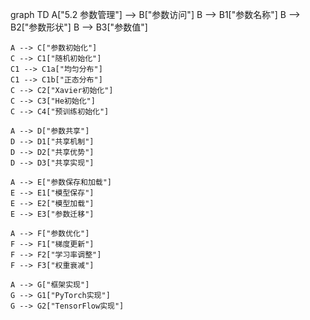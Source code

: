 graph TD
    A["5.2 参数管理"] --> B["参数访问"]
    B --> B1["参数名称"]
    B --> B2["参数形状"]
    B --> B3["参数值"]
    
    A --> C["参数初始化"]
    C --> C1["随机初始化"]
    C1 --> C1a["均匀分布"]
    C1 --> C1b["正态分布"]
    C --> C2["Xavier初始化"]
    C --> C3["He初始化"]
    C --> C4["预训练初始化"]
    
    A --> D["参数共享"]
    D --> D1["共享机制"]
    D --> D2["共享优势"]
    D --> D3["共享实现"]
    
    A --> E["参数保存和加载"]
    E --> E1["模型保存"]
    E --> E2["模型加载"]
    E --> E3["参数迁移"]
    
    A --> F["参数优化"]
    F --> F1["梯度更新"]
    F --> F2["学习率调整"]
    F --> F3["权重衰减"]
    
    A --> G["框架实现"]
    G --> G1["PyTorch实现"]
    G --> G2["TensorFlow实现"] 